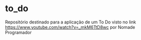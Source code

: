 # to_do
Repositório destinado para a aplicação de um To Do visto no link https://www.youtube.com/watch?v=_mkM6TtD8wc por Nomade Programador
